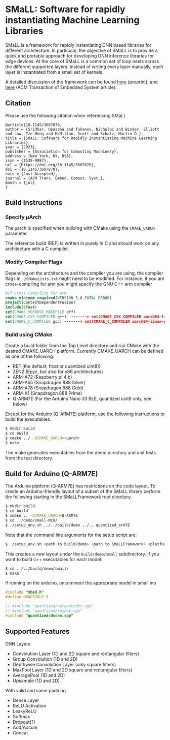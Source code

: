 
# SMaLL: Software for rapidly instantiating Machine Learning Libraries

SMaLL is a framework for rapidly instantiating DNN based libraries for different architecture. In particular, the objective of SMaLL is to provide a quick and portable approach for developing DNN inference libraries for edge devices. At the core of SMaLL is a common set of loop nests across the different supported layers. Instead of writing every layer manually, each layer is instantiated from a small set of kernels.

A detailed discussion of the framework can be found [here](https://arxiv.org/abs/2303.04769) (preprint), and [here](https://dl.acm.org/doi/10.1145/3607870) (ACM Transaction of Embedded System article).

## Citation
Please use the following citation when referencing SMaLL
```
@article{10.1145/3607870,
author = {Sridhar, Upasana and Tukanov, Nicholai and Binder, Elliott and Low, Tze Meng and McMillan, Scott and Schatz, Martin D.},
title = {SMaLL: Software for Rapidly Instantiating Machine Learning Libraries},
year = {2023},
publisher = {Association for Computing Machinery},
address = {New York, NY, USA},
issn = {1539-9087},
url = {https://doi.org/10.1145/3607870},
doi = {10.1145/3607870},
note = {Just Accepted},
journal = {ACM Trans. Embed. Comput. Syst.},
month = {jul}
}
```

## Build Instructions

### Specify µArch

The µarch is specified when building with CMake using the `CMAKE_UARCH ` parameter.

The reference build (REF) is written in purely in C and should work on any architecture with a C compiler.

### Modify Compiler Flags

Depending on the architecture and the compiler you are using, the compiler flags in `./CMakeLists.txt` might need to be modified.
For instance, if you are cross-compiling for arm you might specify the GNU C++ arm compiler 

```cmake
#If Cross Compiling for Arm
cmake_minimum_required(VERSION 3.0 FATAL_ERROR)
project(ContextDependentFusion)
include(CTest)
set(CMAKE_VERBOSE_MAKEFILE off)
set(CMAKE_CXX_COMPILER g++)  -------> set(CMAKE_CXX_COMPILER aarch64-linux-gnu-g++)
set(CMAKE_C_COMPILER gcc) -------> set(CMAKE_C_COMPILER aarch64-linux-gnu-gcc) 

```

### Build using CMake

Create a build folder from the Top Level directory and run CMake with the desired CMAKE_UARCH platform. Currently CMAKE_UARCH can be defined as one of the following: 

- REF      (the default, float or quantized uint8))
- ZEN2     (Epyc, but also for x86 architectures)
- ARM-A72  (Raspberry pi 4 b)
- ARM-A55  (Snapdragon 888 Silver)
- ARM-A78  (Snapdragon 888 Gold)
- ARM-X1   (Snapdragon 888 Prime)
- Q-ARM7E  (For the Arduino Nano 33 BLE, quantized uint8 only, see below)

Except for the Arduino (Q-ARM7E) platform, use the following instructions to build the executables.

```bash
$ mkdir build
$ cd build
$ cmake ../ -DCMAKE_UARCH=<µarch>
$ make
```

The make generates executables from the demo directory and unit tests from the test directory.


## Build for Arduino (Q-ARM7E)

The Arduino platform (Q-ARM7E) has restrictions on the code layout.  To create an Arduino-friendly layout of a subset of the SMaLL library perform the following starting in the SMaLLFramework root directory.
``` bash
$ mkdir build
$ cd build
$ cmake .. -DCMAKE_UARCH=Q-ARM7E
$ cd ../demo/small-MCU/
$ ./setup_env.sh ../../build/demo ../.. quantized_arm7E
```
Note that the command line arguments for the setup script are:
``` bash
$ ./setup_env.sh <path to build/demo> <path to SMaLLFramework> <platform dir>
```
This creates a new layout under the `build/demo/small` subdirectory.  If you want to build c++ executables for each model:
``` bash
$ cd ../../build/demo/small/
$ make
```

If running on the arduino, uncomment the appropriate model in small.ino
```c++
#include "mbed.h"
#define NANO33BLE 0

// #include "quantized/autoencoder.cpp"
// #include "quantized/resnet.cpp"
#include "quantized/dscnn.cpp"

```

## Supported Features

DNN Layers

- Convolution Layer (1D and 2D square and rectangular filters) 
- Group Convolution (1D and 2D)
- Depthwise Convolution Layer (only square filters)
- MaxPool Layer     (1D and 2D square and rectangular filters)
- AveragePool       (1D and 2D)
- Upsample          (1D and 2D)

With valid and same padding

- Dense Layer
- ReLU Activation
- LeakyReLU
- Softmax
- Dropout(?)
- Add/Accum
- Concat

